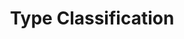 ---
layout: subpage
type: subpage
serial: level-4-assignment-3-subpage
assignment: "Poster"
title: "Type Classification"
deck: "This is the deck content for this page."
brightspace: "https://brightspace.algonquincollege.com/d2l/home"
formsum: formative
---